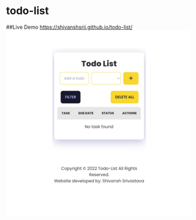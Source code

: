 # todo-list

##Live Demo
https://shivanshsrii.github.io/todo-list/
<img src="https://github.com/shivanshsrii/todo-list/blob/main/readme-images.png"></img>
